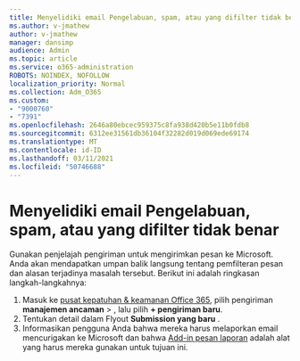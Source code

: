 ```yaml
---
title: Menyelidiki email Pengelabuan, spam, atau yang difilter tidak benar
ms.author: v-jmathew
author: v-jmathew
manager: dansimp
audience: Admin
ms.topic: article
ms.service: o365-administration
ROBOTS: NOINDEX, NOFOLLOW
localization_priority: Normal
ms.collection: Adm_O365
ms.custom:
- "9000760"
- "7391"
ms.openlocfilehash: 2646a80ebcec959375c8fa938d420b5e11b0fdb8
ms.sourcegitcommit: 6312ee31561db36104f32282d019d069ede69174
ms.translationtype: MT
ms.contentlocale: id-ID
ms.lasthandoff: 03/11/2021
ms.locfileid: "50746688"
---
```

# <a name="investigate-phishing-spam-or-incorrectly-filtered-email"></a>Menyelidiki email Pengelabuan, spam, atau yang difilter tidak benar

Gunakan penjelajah pengiriman untuk mengirimkan pesan ke Microsoft. Anda akan mendapatkan umpan balik langsung tentang pemfilteran pesan dan alasan terjadinya masalah tersebut. Berikut ini adalah ringkasan langkah-langkahnya:

1. Masuk ke [pusat kepatuhan & keamanan Office 365](https://go.microsoft.com/fwlink/p/?linkid=2077143), pilih pengiriman **manajemen ancaman**  >  , lalu pilih **+ pengiriman baru**.
2. Tentukan detail dalam Flyout **Submission yang baru** .
3. Informasikan pengguna Anda bahwa mereka harus melaporkan email mencurigakan ke Microsoft dan bahwa [Add-in pesan laporan](https://go.microsoft.com/fwlink/?linkid=2092385) adalah alat yang harus mereka gunakan untuk tujuan ini.
